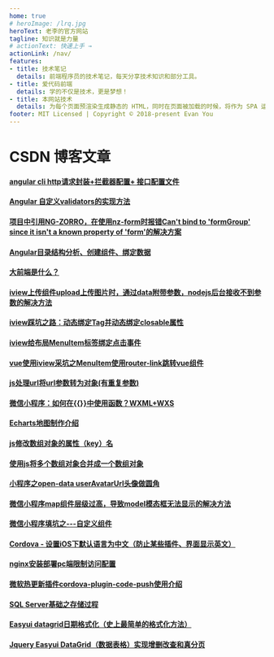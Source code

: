 ```yaml
---
home: true
# heroImage: /lrq.jpg
heroText: 老李的官方网站
tagline: 知识就是力量
# actionText: 快速上手 →
actionLink: /nav/
features:
- title: 技术笔记
  details: 前端程序员的技术笔记，每天分享技术知识和部分工具。
- title: 爱代码前端
  details: 学的不仅是技术，更是梦想！
- title: 本网站技术
  details: 为每个页面预渲染生成静态的 HTML，同时在页面被加载的时候，将作为 SPA 运行。
footer: MIT Licensed | Copyright © 2018-present Evan You
---
```




# CSDN 博客文章
#### [angular cli http请求封装+拦截器配置+ 接口配置文件](https://blog.csdn.net/liruiqing520/article/details/100378701 "angular cli http请求封装+拦截器配置+ 接口配置文件")
#### [Angular 自定义validators的实现方法](https://blog.csdn.net/liruiqing520/article/details/100191197 "Angular 自定义validators的实现方法")
#### [项目中引用NG-ZORRO，在使用nz-form时报错Can't bind to 'formGroup' since it isn't a known property of 'form'的解决方案](https://blog.csdn.net/liruiqing520/article/details/100185663 "项目中引用NG-ZORRO，在使用nz-form时报错Can't bind to 'formGroup' since it isn't a known property of 'form'的解决方案")
#### [Angular目录结构分析、创建组件、绑定数据](https://blog.csdn.net/liruiqing520/article/details/100177478 "Angular目录结构分析、创建组件、绑定数据")
#### [大前端是什么？](https://blog.csdn.net/liruiqing520/article/details/100168757 "大前端是什么？")
#### [iview上传组件upload上传图片时，通过data附带参数，nodejs后台接收不到参数的解决方法](https://blog.csdn.net/liruiqing520/article/details/99709908 "iview上传组件upload上传图片时，通过data附带参数，nodejs后台接收不到参数的解决方法")
#### [iview踩坑之路：动态绑定Tag并动态绑定closable属性](https://blog.csdn.net/liruiqing520/article/details/97486852 "iview踩坑之路：动态绑定Tag并动态绑定closable属性")
#### [iview给布局MenuItem标签绑定点击事件](https://blog.csdn.net/liruiqing520/article/details/96567107 "iview给布局MenuItem标签绑定点击事件")
#### [vue使用iview采坑之MenuItem使用router-link跳转vue组件](https://blog.csdn.net/liruiqing520/article/details/96498126 "vue使用iview采坑之MenuItem使用router-link跳转vue组件")
#### [js处理url将url参数转为对象(有重复参数)](https://blog.csdn.net/liruiqing520/article/details/96427968 "js处理url将url参数转为对象(有重复参数)")
#### [微信小程序：如何在{{}}中使用函数？WXML+WXS](https://blog.csdn.net/liruiqing520/article/details/88944715 "微信小程序：如何在{{}}中使用函数？WXML+WXS")
#### [Echarts地图制作介绍](https://blog.csdn.net/liruiqing520/article/details/88745158 "Echarts地图制作介绍")
#### [js修改数组对象的属性（key）名](https://blog.csdn.net/liruiqing520/article/details/88576161 "js修改数组对象的属性（key）名")
#### [使用js将多个数组对象合并成一个数组对象](https://blog.csdn.net/liruiqing520/article/details/88550220 "使用js将多个数组对象合并成一个数组对象")
#### [小程序之open-data userAvatarUrl头像做圆角](https://blog.csdn.net/liruiqing520/article/details/88537886 "小程序之open-data userAvatarUrl头像做圆角")
#### [微信小程序map组件层级过高，导致model模态框无法显示的解决方法](https://blog.csdn.net/liruiqing520/article/details/88129883 "微信小程序map组件层级过高，导致model模态框无法显示的解决方法")
#### [微信小程序填坑之---自定义组件](https://blog.csdn.net/liruiqing520/article/details/87915980 "微信小程序填坑之---自定义组件")
#### [Cordova - 设置iOS下默认语言为中文（防止某些插件、界面显示英文）](https://blog.csdn.net/liruiqing520/article/details/87722816 "Cordova - 设置iOS下默认语言为中文（防止某些插件、界面显示英文）")
#### [nginx安装部署pc端限制访问配置](https://blog.csdn.net/liruiqing520/article/details/87701360 "nginx安装部署pc端限制访问配置")
#### [微软热更新插件cordova-plugin-code-push使用介绍](https://blog.csdn.net/liruiqing520/article/details/87700722 "微软热更新插件cordova-plugin-code-push使用介绍")
#### [SQL Server基础之存储过程](https://blog.csdn.net/liruiqing520/article/details/82732171 "SQL Server基础之存储过程")
#### [Easyui datagrid日期格式化（史上最简单的格式化方法）](https://blog.csdn.net/liruiqing520/article/details/82717770 "Easyui datagrid日期格式化（史上最简单的格式化方法）")
#### [Jquery Easyui DataGrid（数据表格）实现增删改查和真分页](https://blog.csdn.net/liruiqing520/article/details/80213934 "Jquery Easyui DataGrid（数据表格）实现增删改查和真分页")





